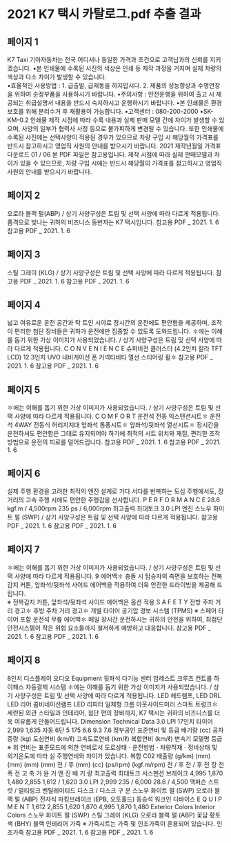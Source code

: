 # 2021 K7 택시 카탈로그.pdf 추출 결과

## 페이지 1

K7 Taxi
기아자동차는 전국 어디서나 동일한 가격과 조건으로 고객님과의 신뢰를 지키겠습니다.
•본 인쇄물에 수록된 사진의 색상은 인쇄 등 제작 과정을 거치며 실제 차량의 색상과 다소 차이가 발생할 수 있습니다.    
•효율적인 사용방법 : 1. 급출발, 급제동을 하지맙시다.   2. 제품의 성능향상과 수명연장을 위하여 순정부품을 사용하시기 바랍니다.
•주의사항 : 안전운행을 위하여 출고 시 제공되는 취급설명서 내용을 반드시 숙지하시고 운행하시기 바랍니다.
•본 인쇄물은 환경보호를 위해 분리수거 후 재활용이 가능합니다.
•고객센터 : 080-200-2000   •SK-KM-0.2
인쇄물 제작 시점에 따라 수록 내용과 실제 판매 모델 간에 차이가 발생할 수 있으며, 
사양의 일부가 협력사 사정 등으로 불가피하게 변경될 수 있습니다. 또한 인쇄물에 수록된 사진에는 선택사양이 적용된 경우가 있으므로 
차량 구입 시 해당월의 가격표를 반드시 참고하시고 영업직 사원의 안내를 받으시기 바랍니다.
2021
제작년월일
가격표 다운로드
01 /  06
본 PDF 파일은 참고용입니다. 
제작 시점에 따라 실제 판매모델과 차이가 있을 수 있으므로, 
차량 구입 시에는 반드시 해당월의 가격표를 참고하시고 
영업직 사원의 안내를 받으시기 바랍니다.


## 페이지 2

 오로라 블랙 펄(ABP) / 상기 사양구성은 트림 및 선택 사양에 따라 다르게 적용됩니다.
품격으로 빛나는 귀하의 비즈니스 동반자는 K7 택시입니다.
참고용 PDF _ 2021. 1. 6
참고용 PDF _ 2021. 1. 6


## 페이지 3

스틸 그레이 (KLG) / 상기 사양구성은 트림 및 선택 사양에 따라 다르게 적용됩니다.
참고용 PDF _ 2021. 1. 6
참고용 PDF _ 2021. 1. 6


## 페이지 4

넓고 여유로운 운전 공간과 탁 트인 시야로 장시간의 운전에도 편안함을 제공하며,
조작이 편리한 첨단 장비들은 귀하가 운전에만 집중할 수 있도록 도와드립니다.
✽에는 이해를 돕기 위한 가상 이미지가 사용되었습니다. / 상기 사양구성은 트림 및 선택 사양에 따라 다르게 적용됩니다.
C O N V E N I E N C E
슈퍼비전 클러스터 (4.2인치 칼라 TFT LCD)
12.3인치 UVO 내비게이션
폰 커넥티비티
열선 스티어링 휠✽
참고용 PDF _ 2021. 1. 6
참고용 PDF _ 2021. 1. 6


## 페이지 5

✽에는 이해를 돕기 위한 가상 이미지가 사용되었습니다. / 상기 사양구성은 트림 및 선택 사양에 따라 다르게 적용됩니다.
C O M F O R T
운전석 전동 익스텐션시트✽
운전석 4WAY 전동식 허리지지대
앞좌석 통풍시트✽
앞좌석/뒷좌석 열선시트✽
장시간을 운전하셔도 편안함은 그대로 유지되어야 하기에 최적의 시트 위치와 재질,
편리한 조작 방법으로 운전의 피로를 덜어드립니다.
참고용 PDF _ 2021. 1. 6
참고용 PDF _ 2021. 1. 6


## 페이지 6

실제 주행 환경을 고려한 최적의 엔진 설계로 가다 서다를 반복하는
도심 주행에서도, 장거리의 고속 주행 시에도 편안한 주행감을 선사합니다.
P E R F O R M A N C E
28.6 kgf.m / 4,500rpm
235 ps / 6,000rpm
최고출력
최대토크
3.0 LPI 엔진
스노우 화이트 펄 (SWP) / 상기 사양구성은 트림 및 선택 사양에 따라 다르게 적용됩니다.
참고용 PDF _ 2021. 1. 6
참고용 PDF _ 2021. 1. 6


## 페이지 7

✽에는 이해를 돕기 위한 가상 이미지가 사용되었습니다. / 상기 사양구성은 트림 및 선택 사양에 따라 다르게 적용됩니다.
9 에어백✽
충돌 시 탑승자의 측면을 보호하는 전복감지 커튼, 앞좌석/뒷좌석 사이드 에어백을 적용하여 더욱 안전한 드라이빙을 제공해 드립니다.    
※ 전복감지 커튼, 앞좌석/뒷좌석 사이드 에어백은 옵션 적용
S A F E T Y
전방 주차 거리 경고✽
후방 주차 거리 경고✽
개별 타이어 공기압 경보 시스템 (TPMS)
 ※ 스페어 타이어 포함
운전석 무릎 에어백✽
매일 장시간 운전하시는 귀하의 안전을 위하여,
최첨단 안전시스템이 작은 위험 요소들까지 철저하게 예방하고 대응합니다.
참고용 PDF _ 2021. 1. 6
참고용 PDF _ 2021. 1. 6


## 페이지 8

8인치 디스플레이 오디오
Equipment
뒷좌석 다기능 센터 암레스트
크루즈 컨트롤
하이패스 자동결제 시스템
✽에는 이해를 돕기 위한 가상 이미지가 사용되었습니다. / 상기 사양구성은 트림 및 선택 사양에 따라 다르게 적용됩니다.
LED 헤드램프, LED DRL
LED 리어 콤비네이션램프
LED 리피터 일체형 크롬 아웃사이드미러
스마트 트렁크✽
세련된 외관 스타일과 인테리어, 첨단 편의 장비까지,
K7 택시는 귀하의 비즈니스를 더욱 여유롭게 만들어드립니다.
Dimension
Technical Data
3.0 LPI 17인치 타이어
2,999
1,635
자동 6단
5
175
6.6
9.3
7.6
정부공인 표준연비 및 등급
배기량 (cc)
공차중량 (kg)
도심연비 (km/ℓ)
고속도로연비 (km/ℓ)
복합연비 (km/ℓ)
변속기
모델명
등급
※ 위 연비는 표준모드에 의한 연비로서 도로상태ㆍ운전방법ㆍ차량적재ㆍ정비상태 및 외기온도에 따라 실 주행연비와 차이가 있습니다.
복합 C02 배출량 (g/km)
(mm)
(mm)
(mm)
(mm)
전 / 후 (mm)
(cc)
(ps/rpm)
(kgf.m/rpm)
전 / 후
전 / 후
전       장
전       폭
전       고
축       거
윤       거
엔       진
배  기  량
최고출력
최대토크
서스펜션
브레이크
4,995
1,870
1,480
2,855
1,612 / 1,620
3.0 LPI
2,999
235 / 6,000
28.6 / 4,500
맥퍼슨 스트럿 / 멀티링크
벤틸레이티드 디스크 / 디스크
구             분
스노우 화이트 펄 (SWP)
오로라 블랙 펄 (ABP)
전자식 파킹브레이크 (EPB, 오토홀드)
동승석 워크인 디바이스
E Q U I P M E N T
1,612
2,855
1,620
1,870
4,995
1,870
1,480
Exterior Colors
Interior Colors
스노우 화이트 펄 (SWP)
스틸 그레이 (KLG)
오로라 블랙 펄 (ABP)
꽃담 황토색 (BHY)
블랙 인테리어
가죽
※ 가죽시트는 가죽 및 인조가죽이 혼용되어 있습니다.
인조가죽
참고용 PDF _ 2021. 1. 6
참고용 PDF _ 2021. 1. 6


